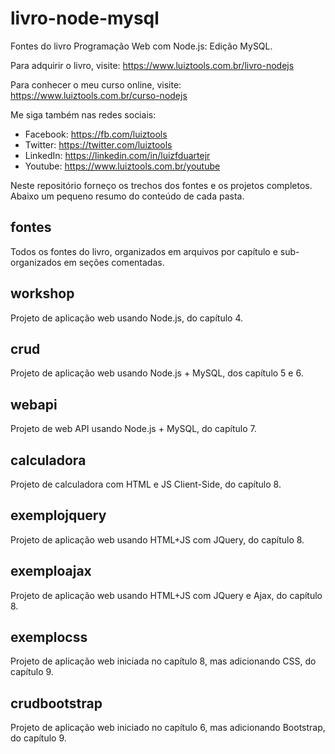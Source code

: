 # livro-node-mysql
Fontes do livro Programação Web com Node.js: Edição MySQL.

Para adquirir o livro, visite: https://www.luiztools.com.br/livro-nodejs

Para conhecer o meu curso online, visite: https://www.luiztools.com.br/curso-nodejs

Me siga também nas redes sociais:
- Facebook: https://fb.com/luiztools
- Twitter: https://twitter.com/luiztools
- LinkedIn: https://linkedin.com/in/luizfduartejr
- Youtube: https://www.luiztools.com.br/youtube

Neste repositório forneço os trechos dos fontes e os projetos completos. Abaixo um pequeno resumo do conteúdo de cada pasta.

## fontes
Todos os fontes do livro, organizados em arquivos por capítulo e sub-organizados em seções comentadas.

## workshop
Projeto de aplicação web usando Node.js, do capítulo 4.

## crud
Projeto de aplicação web usando Node.js + MySQL, dos capítulo 5 e 6.

## webapi
Projeto de web API usando Node.js + MySQL, do capítulo 7.

## calculadora
Projeto de calculadora com HTML e JS Client-Side, do capítulo 8.

## exemplojquery
Projeto de aplicação web usando HTML+JS com JQuery, do capítulo 8.

## exemploajax
Projeto de aplicação web usando HTML+JS com JQuery e Ajax, do capítulo 8.

## exemplocss
Projeto de aplicação web iniciada no capítulo 8, mas adicionando CSS, do capítulo 9.

## crudbootstrap
Projeto de aplicação web iniciado no capítulo 6, mas adicionando Bootstrap, do capítulo 9.

